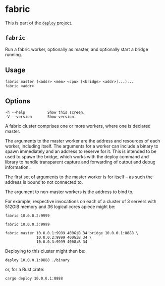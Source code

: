 # fabric

This is part of the [`deploy`](https://github.com/alecmocatta/deploy) project.


## `fabric`
Run a fabric worker, optionally as master, and optionally start a bridge running.

## Usage
```text
fabric master (<addr> <mem> <cpu> [<bridge> <addr>]...)...
fabric <addr>
```
## Options
```text
-h --help          Show this screen.
-V --version       Show version.
```
A fabric cluster comprises one or more workers, where one is declared master.

The arguments to the master worker are the address and resources of each worker,
including itself. The arguments for a worker can include a binary to spawn
immediately and an address to reserve for it. This is intended to be used to
spawn the bridge, which works with the deploy command and library to handle
transparent capture and forwarding of output and debug information.

The first set of arguments to the master worker is for itself – as such the
address is bound to not connected to.

The argument to non-master workers is the address to bind to.

For example, respective invocations on each of a cluster of 3 servers with
512GiB memory and 36 logical cores apiece might be:
```text
fabric 10.0.0.2:9999
```
```text
fabric 10.0.0.3:9999
```
```text
fabric master 10.0.0.1:9999 400GiB 34 bridge 10.0.0.1:8888 \
              10.0.0.2:9999 400GiB 34 \
              10.0.0.3:9999 400GiB 34
```
Deploying to this cluster might then be:
```text
deploy 10.0.0.1:8888 ./binary
```
or, for a Rust crate:
```text
cargo deploy 10.0.0.1:8888
```

<!-- [package]
name = "fabric"
version = "0.1.2"
license = "Apache-2.0"
authors = ["Alec Mocatta <alec@mocatta.net>"]
categories = ["development-tools","network-programming","concurrency","command-line-utilities"]
keywords = ["deploy","distributed","fabric"]
description = """
A distributed fabric for `deploy`able programs.
"""
repository = "https://github.com/alecmocatta/deploy"
homepage = "https://github.com/alecmocatta/deploy"
documentation = "https://docs.rs/fabric"
readme = "README.md"

[dependencies]
deploy-common = {path = "../common", version = "=0.1.2"}
bincode = "1.0"
serde = "1.0"
serde_derive = "1.0"
serde_json = "1.0"
crossbeam = "0.4"
either = "1.5"
palaver = {git = "https://github.com/alecmocatta/palaver"}

[target.'cfg(unix)'.dependencies]
nix = "0.11"

[target.'cfg(windows)'.dependencies]
winapi = "0.3"
 -->